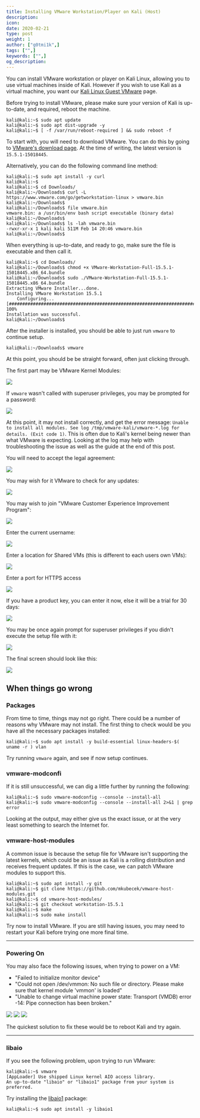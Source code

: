 ```yaml
---
title: Installing VMware Workstation/Player on Kali (Host)
description:
icon:
date: 2020-02-21
type: post
weight: 1
author: ["g0tmi1k",]
tags: ["",]
keywords: ["",]
og_description:
---
```


You can install VMware workstation or player on Kali Linux, allowing you to use virtual machines inside of Kali. However if you wish to use Kali as a virtual machine, you want our [Kali Linux Guest VMware](/docs/virtualization/install-vmware-workstation-player-kali-guest-vm/) page.

Before trying to install VMware, please make sure your version of Kali is up-to-date, and required, reboot the machine.

```
kali@kali:~$ sudo apt update
kali@kali:~$ sudo apt dist-upgrade -y
kali@kali:~$ [ -f /var/run/reboot-required ] && sudo reboot -f
```

To start with, you will need to download VMware. You can do this by going to [VMware's download page](https://www.vmware.com/uk/products/workstation-pro/). At the time of writing, the latest version is `15.5.1-15018445`.

Alternatively, you can do the following command line method:

```
kali@kali:~$ sudo apt install -y curl
kali@kali:~$
kali@kali:~$ cd Downloads/
kali@kali:~/Downloads$ curl -L https://www.vmware.com/go/getworkstation-linux > vmware.bin
kali@kali:~/Downloads$
kali@kali:~/Downloads$ file vmware.bin
vmware.bin: a /usr/bin/env bash script executable (binary data)
kali@kali:~/Downloads$
kali@kali:~/Downloads$ ls -lah vmware.bin
-rwxr-xr-x 1 kali kali 511M Feb 14 20:46 vmware.bin
kali@kali:~/Downloads$
```

When everything is up-to-date, and ready to go, make sure the file is executable and then call it.

```
kali@kali:~$ cd Downloads/
kali@kali:~/Downloads$ chmod +x VMware-Workstation-Full-15.5.1-15018445.x86_64.bundle
kali@kali:~/Downloads$ sudo ./VMware-Workstation-Full-15.5.1-15018445.x86_64.bundle
Extracting VMware Installer...done.
Installing VMware Workstation 15.5.1
    Configuring...
[######################################################################] 100%
Installation was successful.
kali@kali:~/Downloads$
```
After the installer is installed, you should be able to just run `vmware` to continue setup.

```
kali@kali:~/Downloads$ vmware
```

At this point, you should be be straight forward, often just clicking through.

The first part may be VMware Kernel Modules:

![](vmware-01.png)

If `vmware` wasn't called with superuser privileges, you may be prompted for a password:

![](vmware-02.png)

At this point, it may not install correctly, and get the error message: `Unable to install all modules. See log /tmp/vmware-kali/vmware-*.log for details. (Exit code 1)`. This is often due to Kali's kernel being newer than what VMware is expecting. Looking at the log may help with troubleshooting the issue as well as the guide at the end of this post.

You will need to accept the legal agreement:

![](vmware-03.png)

You may wish for it VMware to check for any updates:

![](vmware-04.png)

You may wish to join "VMware Customer Experience Improvement Program":

![](vmware-05.png)

Enter the current username:

![](vmware-06.png)

Enter a location for Shared VMs (this is different to each users own VMs):

![](vmware-07.png)

Enter a port for HTTPS access

![](vmware-08.png)

If you have a product key, you can enter it now, else it will be a trial for 30 days:

![](vmware-09.png)

You may be once again prompt for superuser privileges if you didn't execute the setup file with it:

![](vmware-10.png)

The final screen should look like this:

![](vmware-11.png)

## When things go wrong

### Packages

From time to time, things may not go right. There could be a number of reasons why VMware may not install. The first thing to check would be you have all the necessary packages installed:

```
kali@kali:~$ sudo apt install -y build-essential linux-headers-$( uname -r ) vlan
```

Try running `vmware` again, and see if now setup continues.


### vmware-modconfi

If it is still unsuccessful, we can dig a little further by running the following:

```
kali@kali:~$ sudo vmware-modconfig --console --install-all
kali@kali:~$ sudo vmware-modconfig --console --install-all 2>&1 | grep error
```

Looking at the output, may either give us the exact issue, or at the very least something to search the Internet for.


### vmware-host-modules

A common issue is because the setup file for VMware isn't supporting the latest kernels, which could be an issue as Kali is a rolling distribution and receives frequent updates. If this is the case, we can patch VMware modules to support this.

```
kali@kali:~$ sudo apt install -y git
kali@kali:~$ git clone https://github.com/mkubecek/vmware-host-modules.git
kali@kali:~$ cd vmware-host-modules/
kali@kali:~$ git checkout workstation-15.5.1
kali@kali:~$ make
kali@kali:~$ sudo make install
```

Try now to install VMware. If you are still having issues, you may need to restart your Kali before trying one more final time.

- - -

### Powering On

You may also face the following issues, when trying to power on a VM:

- "Failed to initialize monitor device"
- "Could not open /dev/vmmon: No such file or directory. Please make sure that kernel module 'vmmon' is loaded"
- "Unable to change virtual machine power state: Transport (VMDB) error -14: Pipe connection has been broken."

![](vmware-error1.png)
![](vmware-error2.png)
![](vmware-error3.png)

The quickest solution to fix these would be to reboot Kali and try again.

- - -

### libaio

If you see the following problem, upon trying to run VMware:

```
kali@kali:~$ vmware
[AppLoader] Use shipped Linux kernel AIO access library.
An up-to-date "libaio" or "libaio1" package from your system is preferred.
```

Try installing the [libaio1](https://packages.debian.org/testing/libaio1) package:

```
kali@kali:~$ sudo apt install -y libaio1
```
